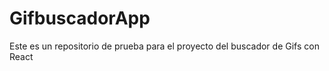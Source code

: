# GifbuscadorApp

Este es un repositorio de prueba para el proyecto del buscador de Gifs con React

